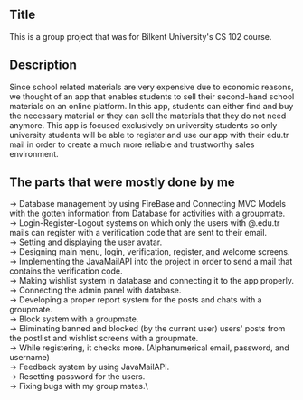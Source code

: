 ## Title
This is a group project that was for Bilkent University's CS 102 course. 
## Description
Since school related materials are very expensive due to economic reasons, we thought of an app that enables students to sell their second-hand school materials on an online platform. In this app, students can either find and buy the necessary material or they can sell the materials that they do not need anymore. This app is focused exclusively on university students so only university students will be able to register and use our app with their edu.tr mail in order to create a much more reliable and trustworthy sales environment.

## The parts that were mostly done by me
-> Database management by using FireBase and Connecting MVC Models with the gotten information from Database for activities with a groupmate. \
-> Login-Register-Logout systems on which only the users with @.edu.tr mails can register with a verification code that are sent to their email.\
-> Setting and displaying the user avatar.\
-> Designing main menu, login, verification, register, and welcome screens.\
-> Implementing the JavaMailAPI into the project in order to send a mail that contains the verification code.\
-> Making wishlist system in database and connecting it to the app properly.\
-> Connecting the admin panel with database.\
-> Developing a proper report system for the posts and chats with a groupmate.\
-> Block system with a groupmate.\
-> Eliminating banned and blocked (by the current user) users' posts from the postlist and wishlist screens with a groupmate.\
-> While registering, it checks more. (Alphanumerical email, password, and username)\
-> Feedback system by using JavaMailAPI.\
-> Resetting password for the users.\
-> Fixing bugs with my group mates.\
